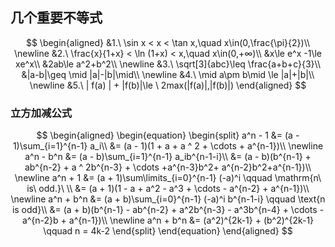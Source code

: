 ## 几个重要不等式

$$
\begin{aligned}
&1.\ \sin x < x < \tan x,\quad x\in(0,\frac{\pi}{2})\\
\newline
&2.\ \frac{x}{1+x} < \ln (1+x) < x,\quad x\in(0,+∞)\\
&x\le e^x -1\le xe^x\\
&2ab\le a^2+b^2\\
\newline
&3.\ \sqrt[3]{abc}\leq \frac{a+b+c}{3}\\ &|a-b|\geq \mid |a|-|b|\mid\\
\newline
&4.\ \mid a\pm b\mid \le |a|+|b|\\
\newline
&5.\ | f(a) | + |f(b)|\le \ 2max(|f(a)|,|f(b)|)
\end{aligned}
$$

### 立方加减公式

$$
\begin{aligned}
\begin{equation}
\begin{split}
	a^n - 1
	&= (a - 1)\sum_{i=1}^{n-1} a_i\\
	&= (a - 1)(1 + a + a ^ 2 + \cdots + a^{n-1})\\
	\newline
	a^n - b^n
	&= (a - b)\sum_{i=1}^{n-1} a_ib^{n-1-i}\\
	&= (a - b)(b^{n-1} + ab^{n-2} + a ^ 2b^{n-3} + \cdots +a^{n-3}b^2+ a^{n-2}b^2+a^{n-1})\\
	\newline
	a^n + 1
	&= (a + 1)\sum\limits_{i=0}^{n-1} (-a)^i \qquad \mathrm{n\ is\ odd.}\ \\
	&= (a + 1)(1 - a + a^2 - a^3 + \cdots - a^{n-2} + a^{n-1})\\
	\newline
	a^n + b^n
	&= (a + b)\sum_{i=0}^{n-1} (-a)^i b^{n-1-i} \qquad \text{n is odd}\\
	&= (a + b)(b^{n-1} - ab^{n-2} + a^2b^{n-3} - a^3b^{n-4} + \cdots - a^{n-2}b + a^{n-1})\\
	\newline
	a^n + b^n
	&= (a^2)^{2k-1} + (b^2)^{2k-1} \qquad n = 4k-2
\end{split}
\end{equation}
\end{aligned}
$$
